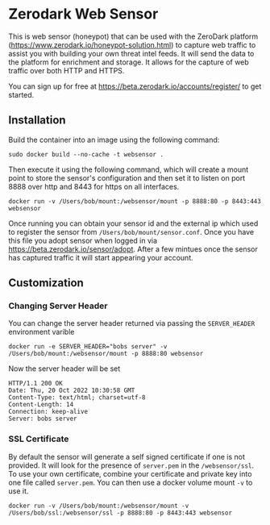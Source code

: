 # Zerodark Web Sensor

This is web sensor (honeypot) that can be used with the ZeroDark platform (https://www.zerodark.io/honeypot-solution.html) to capture web traffic to assist you with building your own threat intel feeds. It will send the data to the platform for enrichment and storage. It allows for the capture of web traffic over both HTTP and HTTPS.

You can sign up for free at https://beta.zerodark.io/accounts/register/ to get started.

## Installation

Build the container into an image using the following command:

```
sudo docker build --no-cache -t websensor .
```


Then execute it using the following command, which will create a mount point to store the sensor's configuration and then set it to listen on port 8888 over http and 8443 for https on all interfaces.

```
docker run -v /Users/bob/mount:/websensor/mount -p 8888:80 -p 8443:443 websensor
```

Once running you can obtain your sensor id and the external ip which used to register the sensor from `/Users/bob/mount/sensor.conf`. Once you have this file you adopt sensor when logged in via https://beta.zerodark.io/sensor/adopt. After a few mintues once the sensor has captured traffic it will start appearing your account.

## Customization

### Changing Server Header

You can change the server header returned via passing the `SERVER_HEADER` environment varible 

```
docker run -e SERVER_HEADER="bobs server" -v /Users/bob/mount:/websensor/mount -p 8888:80 websensor
```

Now the server header will be set

```
HTTP/1.1 200 OK
Date: Thu, 20 Oct 2022 10:30:58 GMT	
Content-Type: text/html; charset=utf-8
Content-Length: 14
Connection: keep-alive
Server: bobs server
```

### SSL Certificate

By default the sensor will generate a self signed certificate if one is not provided. It will look for the presence of `server.pem` in the `/websensor/ssl`. To use your own certificate, combine your certificate and private key into one file called `server.pem`. You can then use a docker volume mount `-v` to use it.

```
docker run -v /Users/bob/mount:/websensor/mount -v /Users/bob/ssl:/websensor/ssl -p 8888:80 -p 8443:443 websensor
```
